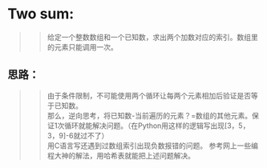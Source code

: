 Two sum:
========
>>给定一个整数数组和一个已知数，求出两个加数对应的索引。数组里的元素只能调用一次。<br>

思路：<br>
--------
>>由于条件限制，不可能使用两个循环让每两个元素相加后验证是否等于已知数。<br>
>>那么，逆向思考，将已知数-当前遍历的元素？=数组的其他元素。保证1次循环就能解决问题。（在Python用这样的逻辑写出现[3，5，3，9]-6就过不了）<br>
>>用C语言写还遇到过数组索引出现负数报错的问题。
>>参考网上一些编程大神的解法，用哈希表就能把上述问题解决。
  

